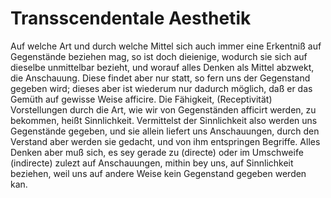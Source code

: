 # Transscendentale Aesthetik #
Auf welche Art und durch welche Mittel sich auch immer eine Erkentniß auf Gegenstände beziehen mag, so ist doch dieienige, wodurch sie sich auf dieselbe unmittelbar bezieht, und worauf alles Denken als Mittel abzwekt, die Anschauung. Diese findet aber nur statt, so fern uns der Gegenstand gegeben wird; dieses aber ist wiederum nur dadurch möglich, daß er das Gemüth auf gewisse Weise afficire. Die Fähigkeit, (Receptivität) Vorstellungen durch die Art, wie wir von Gegenständen afficirt werden, zu bekommen, heißt Sinnlichkeit. Vermittelst der Sinnlichkeit also werden uns Gegenstände gegeben, und sie allein liefert uns Anschauungen, durch den Verstand aber werden sie gedacht, und von ihm entspringen Begriffe. Alles Denken aber muß sich, es sey gerade zu (directe) oder im Umschweife (indirecte) zulezt auf Anschauungen, mithin bey uns, auf Sinnlichkeit beziehen, weil uns auf andere Weise kein Gegenstand gegeben werden kan.
